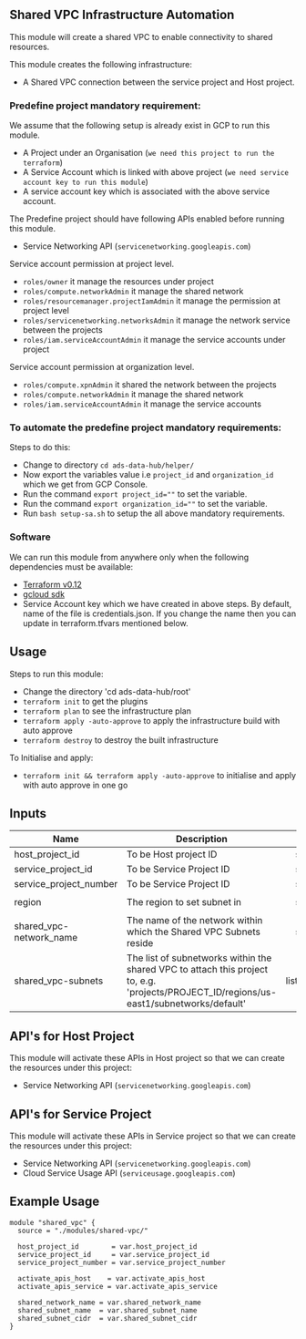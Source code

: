 ## Shared VPC Infrastructure Automation

This module will create a shared VPC to enable connectivity to shared resources.

 This module creates the following infrastructure:
- A Shared VPC connection between the service project and Host project.

### Predefine project mandatory requirement:

We assume that the following setup is already exist in GCP to run this module.

- A Project under an Organisation (`we need this project to run the terraform`)
- A Service Account which is linked with above project (`we need service account key to run this module`)
- A service account key which is associated with the above service account.

The Predefine project should have following APIs enabled before running this module.

- Service Networking API (`servicenetworking.googleapis.com`)

Service account permission at project level.

- `roles/owner` it manage the resources under project
- `roles/compute.networkAdmin` it manage the shared network
- `roles/resourcemanager.projectIamAdmin` it manage the permission at project level
- `roles/servicenetworking.networksAdmin` it manage the network service between the projects
- `roles/iam.serviceAccountAdmin` it manage the service accounts under project

Service account permission at organization level.

- `roles/compute.xpnAdmin` it shared the network between the projects
- `roles/compute.networkAdmin` it manage the shared network
- `roles/iam.serviceAccountAdmin` it manage the service accounts


### To automate the predefine project mandatory requirements:

Steps to do this:

- Change to directory `cd ads-data-hub/helper/`
- Now export the variables value i.e `project_id` and `organization_id` which we get from GCP Console.
- Run the command `export project_id=""` to set the variable.
- Run the command `export organization_id=""` to set the variable.
- Run `bash setup-sa.sh` to setup the all above mandatory requirements.


### Software

We can run this module from anywhere only when the following dependencies must be available:

- [Terraform v0.12](https://www.terraform.io/downloads.html)
- [gcloud sdk](https://cloud.google.com/sdk/install)
- Service Account key which we have created in above steps. By default, name of the file is credentials.json. If you change the name then you can update in terraform.tfvars mentioned below.

## Usage

Steps to run this module:

- Change the directory 'cd ads-data-hub/root'
- `terraform init` to get the plugins
- `terraform plan` to see the infrastructure plan
- `terraform apply -auto-approve` to apply the infrastructure build with auto approve
- `terraform destroy` to destroy the built infrastructure

To Initialise and apply:
- `terraform init && terraform apply -auto-approve` to initialise and apply with auto approve in one go

## Inputs

| Name | Description | Type | Default | Required |
|------|-------------|:----:|:-----:|:-----:|
| host\_project\_id | To be Host project ID | string | `"true"` | yes |
| service\_project\_id | To be Service Project ID | string | `"true"` | yes |
| service\_project\_number | To be Service Project ID | string | `"true"` | yes |
| region | The region to set subnet in | string | `"us-east1"` | no |
| shared\_vpc-network\_name | The name of the network within which the Shared VPC Subnets reside | string | shared-network | no |
| shared\_vpc-subnets | The list of subnetworks within the shared VPC to attach this project to, e.g. 'projects/PROJECT_ID/regions/us-east1/subnetworks/default' | list(string) | `<list>` | no |

## API's for Host Project
This module will activate these APIs in Host project so that we can create the resources under this project:

- Service Networking API (`servicenetworking.googleapis.com`)

## API's for Service Project
This module will activate these APIs in Service project so that we can create the resources under this project:

- Service Networking API (`servicenetworking.googleapis.com`)
- Cloud Service Usage API (`serviceusage.googleapis.com`)

## Example Usage

```
module "shared_vpc" {
  source = "./modules/shared-vpc/"

  host_project_id        = var.host_project_id
  service_project_id     = var.service_project_id
  service_project_number = var.service_project_number

  activate_apis_host    = var.activate_apis_host
  activate_apis_service = var.activate_apis_service

  shared_network_name = var.shared_network_name
  shared_subnet_name  = var.shared_subnet_name
  shared_subnet_cidr  = var.shared_subnet_cidr
}
```